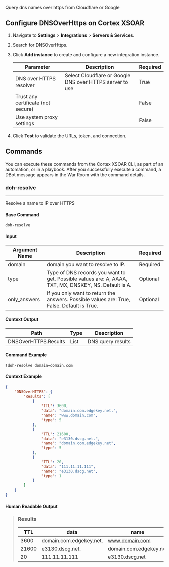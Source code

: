Query dns names over https from Cloudflare or Google

## Configure DNSOverHttps on Cortex XSOAR

1. Navigate to **Settings** > **Integrations** > **Servers & Services**.
2. Search for DNSOverHttps.
3. Click **Add instance** to create and configure a new integration instance.

    | **Parameter** | **Description** | **Required** |
    | --- | --- | --- |
    | DNS over HTTPS resolver | Select Cloudflare or Google DNS over HTTPS server to use | True |
    | Trust any certificate (not secure) |  | False |
    | Use system proxy settings |  | False |

4. Click **Test** to validate the URLs, token, and connection.
## Commands
You can execute these commands from the Cortex XSOAR CLI, as part of an automation, or in a playbook.
After you successfully execute a command, a DBot message appears in the War Room with the command details.
### doh-resolve
***
Resolve a name to IP over HTTPS


#### Base Command

`doh-resolve`
#### Input

| **Argument Name** | **Description** | **Required** |
| --- | --- | --- |
| domain | domain you want to resolve to IP. | Required | 
| type | Type of DNS records you want to get. Possible values are: A, AAAA, TXT, MX, DNSKEY, NS. Default is A. | Optional | 
| only_answers | If you only want to return the answers. Possible values are: True, False. Default is True. | Optional | 


#### Context Output

| **Path** | **Type** | **Description** |
| --- | --- | --- |
| DNSOverHTTPS.Results | List | DNS query results | 


#### Command Example
```!doh-resolve domain=domain.com```

#### Context Example
```json
{
    "DNSOverHTTPS": {
        "Results": [
            {
                "TTL": 3600,
                "data": "domain.com.edgekey.net.",
                "name": "www.domain.com",
                "type": 5
            },
            {
                "TTL": 21600,
                "data": "e3130.dscg.net.",
                "name": "domain.com.edgekey.net",
                "type": 5
            },
            {
                "TTL": 20,
                "data": "111.11.11.111",
                "name": "e3130.dscg.net",
                "type": 1
            }
        ]
    }
}
```

#### Human Readable Output

>### Results
>|TTL|data|name|type|
>|---|---|---|---|
>| 3600 | domain.com.edgekey.net. | www.domain.com | 5 |
>| 21600 | e3130.dscg.net. | domain.com.edgekey.net | 5 |
>| 20 | 111.11.11.111 | e3130.dscg.net | 1 |